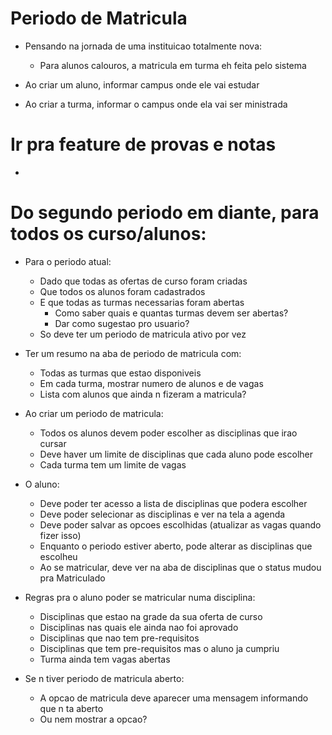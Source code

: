 # Periodo de Matricula

- Pensando na jornada de uma instituicao totalmente nova:
    - Para alunos calouros, a matricula em turma eh feita pelo sistema

- Ao criar um aluno, informar campus onde ele vai estudar
- Ao criar a turma, informar o campus onde ela vai ser ministrada

# Ir pra feature de provas e notas

- 


# Do segundo periodo em diante, para todos os curso/alunos:

- Para o periodo atual:
    - Dado que todas as ofertas de curso foram criadas
    - Que todos os alunos foram cadastrados
    - E que todas as turmas necessarias foram abertas
        - Como saber quais e quantas turmas devem ser abertas?
        - Dar como sugestao pro usuario?
    - So deve ter um periodo de matricula ativo por vez

- Ter um resumo na aba de periodo de matricula com:
    - Todas as turmas que estao disponiveis
    - Em cada turma, mostrar numero de alunos e de vagas
    - Lista com alunos que ainda n fizeram a matricula?

- Ao criar um periodo de matricula:
    - Todos os alunos devem poder escolher as disciplinas que irao cursar
    - Deve haver um limite de disciplinas que cada aluno pode escolher
    - Cada turma tem um limite de vagas

- O aluno:
    - Deve poder ter acesso a lista de disciplinas que podera escolher
    - Deve poder selecionar as disciplinas e ver na tela a agenda
    - Deve poder salvar as opcoes escolhidas (atualizar as vagas quando fizer isso)
    - Enquanto o periodo estiver aberto, pode alterar as disciplinas que escolheu
    - Ao se matricular, deve ver na aba de disciplinas que o status mudou pra Matriculado

- Regras pra o aluno poder se matricular numa disciplina:
    - Disciplinas que estao na grade da sua oferta de curso
    - Disciplinas nas quais ele ainda nao foi aprovado
    - Disciplinas que nao tem pre-requisitos
    - Disciplinas que tem pre-requisitos mas o aluno ja cumpriu
    - Turma ainda tem vagas abertas

- Se n tiver periodo de matricula aberto:
    - A opcao de matricula deve aparecer uma mensagem informando que n ta aberto
    - Ou nem mostrar a opcao?



